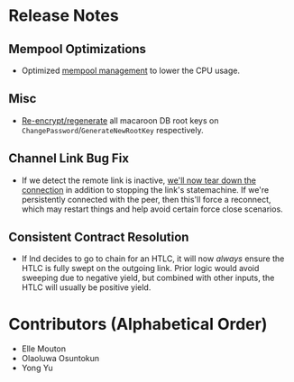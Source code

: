 # Release Notes

## Mempool Optimizations

* Optimized [mempool
  management](https://github.com/voltagecloud/lnd/pull/7681) to lower the
  CPU usage.

## Misc

* [Re-encrypt/regenerate](https://github.com/voltagecloud/lnd/pull/7705)
  all macaroon DB root keys on `ChangePassword`/`GenerateNewRootKey`
  respectively.

## Channel Link Bug Fix

* If we detect the remote link is inactive, [we'll now tear down the
  connection](https://github.com/voltagecloud/lnd/pull/7711) in addition to
  stopping the link's statemachine. If we're persistently connected with the
  peer, then this'll force a reconnect, which may restart things and help avoid
  certain force close scenarios.


## Consistent Contract Resolution

* If lnd decides to go to chain for an HTLC, it will now _always_ ensure the
  HTLC is fully swept on the outgoing link. Prior logic would avoid sweeping
  due to negative yield, but combined with other inputs, the HTLC will usually
  be positive yield.

# Contributors (Alphabetical Order)

* Elle Mouton
* Olaoluwa Osuntokun
* Yong Yu
